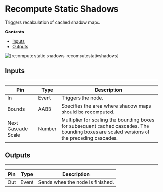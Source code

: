 # Recompute Static Shadows<a name="recompute-static-shadows-node"></a>

Triggers recalculation of cached shadow maps\.

**Contents**
+ [Inputs](#recompute-static-shadows-node-inputs)
+ [Outputs](#recompute-static-shadows-node-outputs)

![\[recompute static shadows, recomputestaticshadows\]](http://docs.aws.amazon.com/lumberyard/latest/userguide/images/scripting/script-canvas/scriptcanvasnodes/shadows-recompute-static-shadow.png)

## Inputs<a name="recompute-static-shadows-node-inputs"></a>


****  

| Pin | Type | Description | 
| --- | --- | --- | 
| In | Event | Triggers the node\. | 
| Bounds | AABB |  Specifies the area where shadow maps should be recomputed\.  | 
| Next Cascade Scale | Number | Multiplier for scaling the bounding boxes for subsequent cached cascades\. The bounding boxes are scaled versions of the preceding cascades\. | 

## Outputs<a name="recompute-static-shadows-node-outputs"></a>


****  

| Pin | Type | Description | 
| --- | --- | --- | 
| Out | Event | Sends when the node is finished\. | 